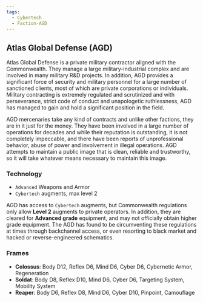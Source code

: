 ```yaml
---
tags:
  - Cybertech
  - Faction-AGD
---
```

## Atlas Global Defense (AGD)
Atlas Global Defense is a private military contractor aligned with the Commonwealth. They manage a large military-industrial complex and are involved in many military R&D projects. In addition, AGD provides a significant force of security and military personnel for a large number of sanctioned clients, most of which are private corporations or individuals. Military contracting is extremely regulated and scrutinized and with perseverance, strict code of conduct and unapologetic ruthlessness, AGD has managed to gain and hold a significant position in the field.

AGD mercenaries take any kind of contracts and unlike other factions, they are in it just for the money. They have been involved in a large number of operations for decades and while their reputation is outstanding, it is not completely impeccable, and there have been reports of unprofessional behavior, abuse of power and involvement in illegal operations. AGD attempts to maintain a public image that is clean, reliable and trustworthy, so it will take whatever means necessary to maintain this image.

### Technology

- `Advanced` Weapons and Armor
- `Cybertech` augments, max level 2

AGD has access to `Cybertech` augments, but Commonwealth regulations only allow **Level 2** augments to private operators. In addition, they are cleared for **Advanced grade** equipment, and may not officially obtain higher grade equipment. The AGD has found to be circumventing these regulations at times through backchannel access, or even resorting to black market and hacked or reverse-engineered schematics.

### Frames
- **Colossus**: Body D12, Reflex D6, Mind D6, Cyber D6, Cybernetic Armor, Regeneration
- **Soldat**: Body D8, Reflex D10, Mind D6, Cyber D6, Targeting System, Mobility System
- **Reaper**: Body D6, Reflex D8, Mind D6, Cyber D10, Pinpoint, Camouflage